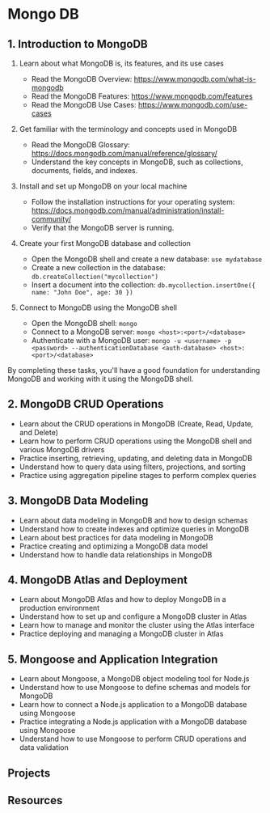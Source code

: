 # Mongo DB

## 1. Introduction to MongoDB

1. Learn about what MongoDB is, its features, and its use cases

   - Read the MongoDB Overview: https://www.mongodb.com/what-is-mongodb
   - Read the MongoDB Features: https://www.mongodb.com/features
   - Read the MongoDB Use Cases: https://www.mongodb.com/use-cases

2. Get familiar with the terminology and concepts used in MongoDB

   - Read the MongoDB Glossary:
     https://docs.mongodb.com/manual/reference/glossary/
   - Understand the key concepts in MongoDB, such as collections, documents,
     fields, and indexes.

3. Install and set up MongoDB on your local machine

   - Follow the installation instructions for your operating system:
     https://docs.mongodb.com/manual/administration/install-community/
   - Verify that the MongoDB server is running.

4. Create your first MongoDB database and collection

   - Open the MongoDB shell and create a new database: `use mydatabase`
   - Create a new collection in the database:
     `db.createCollection("mycollection")`
   - Insert a document into the collection:
     `db.mycollection.insertOne({ name: "John Doe", age: 30 })`

5. Connect to MongoDB using the MongoDB shell

   - Open the MongoDB shell: `mongo`
   - Connect to a MongoDB server: `mongo <host>:<port>/<database>`
   - Authenticate with a MongoDB user:
     `mongo -u <username> -p <password> --authenticationDatabase <auth-database> <host>:<port>/<database>`

By completing these tasks, you'll have a good foundation for understanding
MongoDB and working with it using the MongoDB shell.

## 2. MongoDB CRUD Operations

- Learn about the CRUD operations in MongoDB (Create, Read, Update, and Delete)
- Learn how to perform CRUD operations using the MongoDB shell and various
  MongoDB drivers
- Practice inserting, retrieving, updating, and deleting data in MongoDB
- Understand how to query data using filters, projections, and sorting
- Practice using aggregation pipeline stages to perform complex queries

## 3. MongoDB Data Modeling

- Learn about data modeling in MongoDB and how to design schemas
- Understand how to create indexes and optimize queries in MongoDB
- Learn about best practices for data modeling in MongoDB
- Practice creating and optimizing a MongoDB data model
- Understand how to handle data relationships in MongoDB

## 4. MongoDB Atlas and Deployment

- Learn about MongoDB Atlas and how to deploy MongoDB in a production
  environment
- Understand how to set up and configure a MongoDB cluster in Atlas
- Learn how to manage and monitor the cluster using the Atlas interface
- Practice deploying and managing a MongoDB cluster in Atlas

## 5. Mongoose and Application Integration

- Learn about Mongoose, a MongoDB object modeling tool for Node.js
- Understand how to use Mongoose to define schemas and models for MongoDB
- Learn how to connect a Node.js application to a MongoDB database using
  Mongoose
- Practice integrating a Node.js application with a MongoDB database using
  Mongoose
- Understand how to use Mongoose to perform CRUD operations and data validation

## Projects

## Resources
